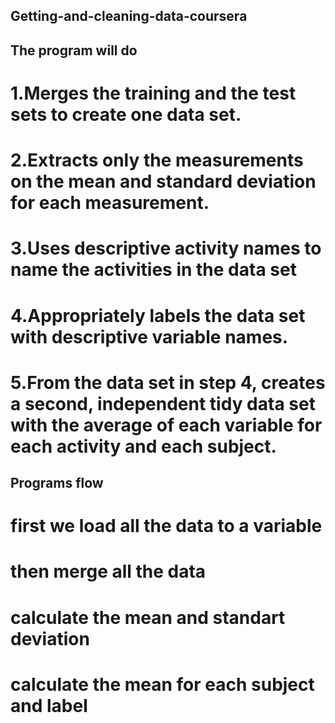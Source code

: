 ## Getting-and-cleaning-data-coursera
## The program will do
# 1.Merges the training and the test sets to create one data set.
# 2.Extracts only the measurements on the mean and standard deviation for each measurement. 
# 3.Uses descriptive activity names to name the activities in the data set
# 4.Appropriately labels the data set with descriptive variable names. 
# 5.From the data set in step 4, creates a second, independent tidy data set with the average of each variable for each activity and each subject.
## Programs flow
# first we load all the data to a variable
# then merge all the data
# calculate the mean and standart deviation
# calculate the mean for each subject and label
